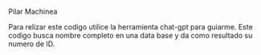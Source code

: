 Pilar Machinea

Para relizar este codigo utilice la herramienta chat-gpt para guiarme. Este codigo busca nombre completo en una data base y da como resultado su numero de ID.